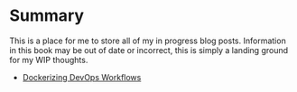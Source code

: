 # Summary
This is a place for me to store all of my in progress blog posts.
Information in this book may be out of date or incorrect, this is simply a landing ground for my WIP thoughts.

* [Dockerizing DevOps Workflows](dockerizing-devops-workflows.md)



